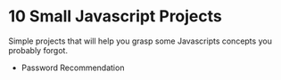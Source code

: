 # 10 Small Javascript Projects
Simple projects that will help you grasp some Javascripts concepts you probably forgot.

 - Password Recommendation
